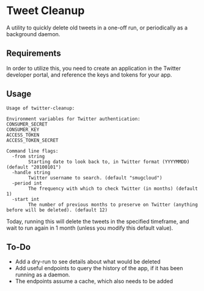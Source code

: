 # Tweet Cleanup

A utility to quickly delete old tweets in a one-off run, or periodically as a background daemon.


## Requirements

In order to utilize this, you need to create an application in the Twitter developer portal, and reference the keys and tokens for your app.

## Usage

```
Usage of twitter-cleanup:

Environment variables for Twitter authentication:
CONSUMER_SECRET
CONSUMER_KEY
ACCESS_TOKEN
ACCESS_TOKEN_SECRET

Command line flags:
  -from string
    	Starting date to look back to, in Twitter format (YYYYMMDD) (default "20100101")
  -handle string
    	Twitter username to search. (default "smugcloud")
  -period int
    	The frequency with which to check Twitter (in months) (default 1)
  -start int
    	The number of previous months to preserve on Twitter (anything before will be deleted). (default 12)
```

Today, running this will delete the tweets in the specified timeframe, and wait to run again in 1 month (unless you modify this default value).  

## To-Do

* Add a dry-run to see details about what would be deleted
* Add useful endpoints to query the history of the app, if it has been running as a daemon.
* The endpoints assume a cache, which also needs to be added